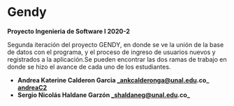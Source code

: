 # Gendy 

**Proyecto Ingenieria de Software I 2020-2**

Segunda iteración del proyecto GENDY, en donde se ve la unión de la base de datos con el programa, y el proceso de ingreso de usuarios nuevos y registrados a la aplicación.Se pueden encontrar las dos ramas de trabajo en donde se hizo el avance de cada uno de los estudiantes.

- **Andrea Katerine Calderon Garcia              _ankcalderonga@unal.edu.co_       [andreaC2](https://github.com/AndreaC2)**
- **Sergio Nicolás Haldane Garzón              _shaldaneg@unal.edu.co_**

